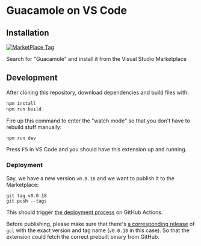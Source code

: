 # Guacamole on VS Code

## Installation

[![MarketPlace Tag](https://vsmarketplacebadge.apphb.com/version/scmlab.guacamole.svg)](https://marketplace.visualstudio.com/items?itemName=scmlab.guacamole)

Search for "Guacamole" and install it from the Visual Studio Marketplace

## Development

After cloning this repository, download dependencies and build files with:

```bash
npm install 
npm run build
```

Fire up this command to enter the "watch mode" so that you don't have to rebuild stuff manually:

```bash 
npm run dev
```

Press <kbd>F5</kbd> in VS Code and you should have this extension up and running.

### Deployment

Say, we have a new version `v0.0.18` and we want to publish it to the Marketplace:

```
git tag v0.0.18
git push --tags
```

This should trigger [the deployment process](https://github.com/scmlab/gcl-vscode/runs/2552584344?check_suite_focus=true) on GitHub Actions.

Before publishing, please make sure that there's [a corresponding release](https://github.com/scmlab/gcl/releases/tag/v0.0.18) of `gcl` with the exact version and tag name (`v0.0.18` in this case). So that the extension could fetch the correct prebuilt binary from GitHub.

